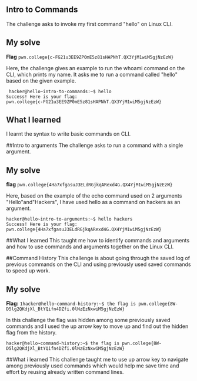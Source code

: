 ## Intro to Commands
The challenge asks to invoke my first command "hello" on Linux CLI.

## My solve
**Flag** `pwn.college{c-FG21u3EE9ZP0mE5z81sHAPNhT.QX3YjM1wiM5gjNzEzW}`

Here, the challenge gives an example to run the whoami command on the CLI, which prints my name. It asks me to run a command called "hello" based on the given example.

```
 hacker@hello~intro-to-commands:~$ hello
Success! Here is your flag:
pwn.college{c-FG21u3EE9ZP0mE5z81sHAPNhT.QX3YjM1wiM5gjNzEzW}
```
## What I learned
I learnt the syntax to write basic commands on CLI.


##Intro to arguments
The challenge asks to run a command with a single argument.
## My solve
**flag** `pwn.college{4Ha7xfgasuJ3ELdRGjkqARexd4G.QX4YjM1wiM5gjNzEzW}`

Here, based on the example of the echo command used on 2 arguments "Hello"and"Hackers", I have used hello as a command on hackers as an argument.

```
hacker@hello~intro-to-arguments:~$ hello hackers
Success! Here is your flag:
pwn.college{4Ha7xfgasuJ3ELdRGjkqARexd4G.QX4YjM1wiM5gjNzEzW}
```
##What I learned
This taught me how to identify commands and arguments and how to use commands and arguments together on the Linux CLI.


##Command History
This challenge is about going through the saved log of previous commands on the CLI and using previously used saved commands to speed up work.

## My solve
**Flag:** `1hacker@hello~command-history:~$ the flag is pwn.college{8W-D5lg2QKdjXl_BtYQifn4DZfi.0lNzEzNxwiM5gjNzEzW}`

In this challenge the flag was hidden among some previously saved commands and I used the up arrow key to move up and find out the hidden flag from the history.
```
hacker@hello~command-history:~$ the flag is pwn.college{8W-D5lg2QKdjXl_BtYQifn4DZfi.0lNzEzNxwiM5gjNzEzW}
```
##What i learned
This challenge taught me to use up arrow key to navigate among previously used commands which would help me save time and effort by reusing already written command lines.

